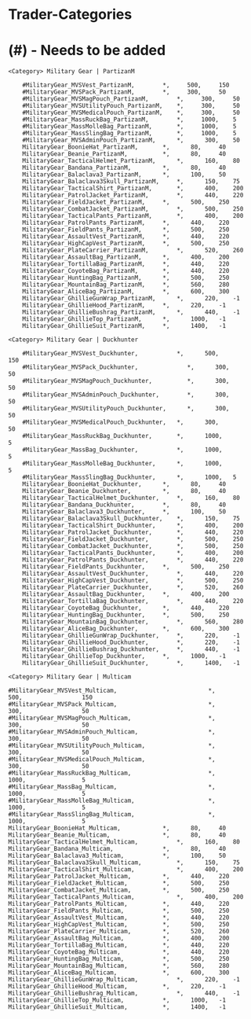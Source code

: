 # Trader-Categories
# (#) - Needs to be added

	<Category> Military Gear | PartizanM
  
  		#MilitaryGear_MVSVest_PartizanM,		*,     500,     150
  		#MilitaryGear_MVSPack_PartizanM,		*,     300,     50
  		#MilitaryGear_MVSMagPouch_PartizanM,		*,     300,     50
  		#MilitaryGear_MVSUtilityPouch_PartizanM,	*,     300,     50
  		#MilitaryGear_MVSMedicalPouch_PartizanM,	*,     300,     50
  		#MilitaryGear_MassRuckBag_PartizanM,		*,     1000,    5
 		#MilitaryGear_MassMolleBag_PartizanM,		*,     1000,    5
  		#MilitaryGear_MassSlingBag_PartizanM,    	*,     1000,    5
  		#MilitaryGear_MVSAdminPouch_PartizanM,		*,      300,    50
 		MilitaryGear_BoonieHat_PartizanM,		*,		80,		40
   		MilitaryGear_Beanie_PartizanM,			*,		80,		40
   		MilitaryGear_TacticalHelmet_PartizanM,		*,		160,	80
		MilitaryGear_Bandana_PartizanM,			*,		80,		40
		MilitaryGear_Balaclava3_PartizanM,		*,		100,	50
		MilitaryGear_Balaclava3Skull_PartizanM,		*,		150,	75
		MilitaryGear_TacticalShirt_PartizanM,		*,		400,	200
		MilitaryGear_PatrolJacket_PartizanM,		*,		440,	220
		MilitaryGear_FieldJacket_PartizanM,		*,		500,	250
		MilitaryGear_CombatJacket_PartizanM,		*,		500,	250
		MilitaryGear_TacticalPants_PartizanM,		*,		400,	200
		MilitaryGear_PatrolPants_PartizanM,		*,		440,	220
		MilitaryGear_FieldPants_PartizanM,		*,		500,	250
		MilitaryGear_AssaultVest_PartizanM,		*,		440,	220
		MilitaryGear_HighCapVest_PartizanM,		*,		500,	250
		MilitaryGear_PlateCarrier_PartizanM,		*,		520,	260
		MilitaryGear_AssaultBag_PartizanM,		*,		400,	200
		MilitaryGear_TortillaBag_PartizanM,		*,		440,	220
		MilitaryGear_CoyoteBag_PartizanM,		*,		440,	220
		MilitaryGear_HuntingBag_PartizanM,		*,		500,	250
		MilitaryGear_MountainBag_PartizanM,		*,		560,	280
		MilitaryGear_AliceBag_PartizanM,		*,		600,	300
		MilitaryGear_GhillieGunWrap_PartizanM,		*,		220,	-1
		MilitaryGear_GhillieHood_PartizanM,		*,		220,	-1
		MilitaryGear_GhillieBushrag_PartizanM,		*,		440,	-1
		MilitaryGear_GhillieTop_PartizanM,		*,		1000,	-1
		MilitaryGear_GhillieSuit_PartizanM,		*,		1400,	-1
		
	<Category> Military Gear | Duckhunter
	
		#MilitaryGear_MVSVest_Duckhunter,        	*,      500,                 150
		#MilitaryGear_MVSPack_Duckhunter,              *,      300,                 50
		#MilitaryGear_MVSMagPouch_Duckhunter,          *,      300,                 50
		#MilitaryGear_MVSAdminPouch_Duckhunter,        *,      300,                 50
		#MilitaryGear_MVSUtilityPouch_Duckhunter,      *,      300,                 50
		#MilitaryGear_MVSMedicalPouch_Duckhunter,	*,      300,                 50
		#MilitaryGear_MassRuckBag_Duckhunter,    	*,      1000,                5
		#MilitaryGear_MassBag_Duckhunter,        	*,      1000,                5
		#MilitaryGear_MassMolleBag_Duckhunter,   	*,      1000,                5
		#MilitaryGear_MassSlingBag_Duckhunter,   	*,      1000,   5
		MilitaryGear_BoonieHat_Duckhunter,		*,		80,		40
		MilitaryGear_Beanie_Duckhunter,			*,		80,		40
		MilitaryGear_TacticalHelmet_Duckhunter,		*,		160,	80
		MilitaryGear_Bandana_Duckhunter,		*,		80,		40
		MilitaryGear_Balaclava3_Duckhunter,		*,		100,	50
		MilitaryGear_Balaclava3Skull_Duckhunter,	*,		150,	75
		MilitaryGear_TacticalShirt_Duckhunter,		*,		400,	200
		MilitaryGear_PatrolJacket_Duckhunter,		*,		440,	220
		MilitaryGear_FieldJacket_Duckhunter,		*,		500,	250
		MilitaryGear_CombatJacket_Duckhunter,		*,		500,	250
		MilitaryGear_TacticalPants_Duckhunter,		*,		400,	200
		MilitaryGear_PatrolPants_Duckhunter,		*,		440,	220
		MilitaryGear_FieldPants_Duckhunter,		*,		500,	250
		MilitaryGear_AssaultVest_Duckhunter,		*,		440,	220
		MilitaryGear_HighCapVest_Duckhunter,		*,		500,	250
		MilitaryGear_PlateCarrier_Duckhunter,		*,		520,	260
		MilitaryGear_AssaultBag_Duckhunter,		*,		400,	200
		MilitaryGear_TortillaBag_Duckhunter,		*,		440,	220
		MilitaryGear_CoyoteBag_Duckhunter,		*,		440,	220
		MilitaryGear_HuntingBag_Duckhunter,		*,		500,	250
		MilitaryGear_MountainBag_Duckhunter,		*,		560,	280
		MilitaryGear_AliceBag_Duckhunter,		*,		600,	300
		MilitaryGear_GhillieGunWrap_Duckhunter,		*,		220,	-1
		MilitaryGear_GhillieHood_Duckhunter,		*,		220,	-1
		MilitaryGear_GhillieBushrag_Duckhunter,		*,		440,	-1
		MilitaryGear_GhillieTop_Duckhunter,		*,		1000,	-1
		MilitaryGear_GhillieSuit_Duckhunter,		*,		1400,	-1

	<Category> Military Gear | Multicam
	
	#MilitaryGear_MVSVest_Multicam,                          *,                   500,                 150
	#MilitaryGear_MVSPack_Multicam,                          *,                   300,                 50
	#MilitaryGear_MVSMagPouch_Multicam,                      *,                   300,                 50
	#MilitaryGear_MVSAdminPouch_Multicam,                    *,                   300,                 50
	#MilitaryGear_MVSUtilityPouch_Multicam,                  *,                   300,                 50
	#MilitaryGear_MVSMedicalPouch_Multicam,                  *,                   300,                 50
	#MilitaryGear_MassRuckBag_Multicam,                      *,                   1000,                5
	#MilitaryGear_MassBag_Multicam,                          *,                   1000,                5
	#MilitaryGear_MassMolleBag_Multicam,                     *,                   1000,                5
	#MilitaryGear_MassSlingBag_Multicam,                     *,                   1000,                5
	MilitaryGear_BoonieHat_Multicam,			*,		80,		40
	MilitaryGear_Beanie_Multicam,				*,		80,		40
	MilitaryGear_TacticalHelmet_Multicam,			*,		160,	80
	MilitaryGear_Bandana_Multicam,				*,		80,		40
	MilitaryGear_Balaclava3_Multicam,			*,		100,	50
	MilitaryGear_Balaclava3Skull_Multicam,			*,		150,	75
	MilitaryGear_TacticalShirt_Multicam,			*,		400,	200
	MilitaryGear_PatrolJacket_Multicam,			*,		440,	220
	MilitaryGear_FieldJacket_Multicam,			*,		500,	250
	MilitaryGear_CombatJacket_Multicam,			*,		500,	250
	MilitaryGear_TacticalPants_Multicam,			*,		400,	200
	MilitaryGear_PatrolPants_Multicam,			*,		440,	220
	MilitaryGear_FieldPants_Multicam,			*,		500,	250
	MilitaryGear_AssaultVest_Multicam,			*,		440,	220
	MilitaryGear_HighCapVest_Multicam,			*,		500,	250
	MilitaryGear_PlateCarrier_Multicam,			*,		520,	260
	MilitaryGear_AssaultBag_Multicam,			*,		400,	200
	MilitaryGear_TortillaBag_Multicam,			*,		440,	220
	MilitaryGear_CoyoteBag_Multicam,			*,		440,	220
	MilitaryGear_HuntingBag_Multicam,			*,		500,	250
	MilitaryGear_MountainBag_Multicam,			*,		560,	280
	MilitaryGear_AliceBag_Multicam,				*,		600,	300
	MilitaryGear_GhillieGunWrap_Multicam,			*,		220,	-1
	MilitaryGear_GhillieHood_Multicam,			*,		220,	-1
	MilitaryGear_GhillieBushrag_Multicam,			*,		440,	-1
	MilitaryGear_GhillieTop_Multicam,			*,		1000,	-1
	MilitaryGear_GhillieSuit_Multicam,			*,		1400,	-1
